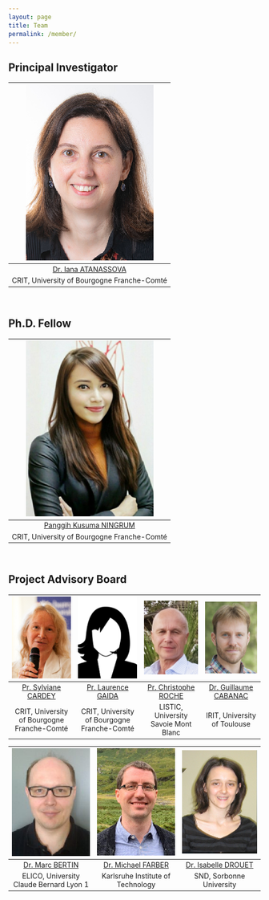 ```yaml
---
layout: page
title: Team
permalink: /member/
---
```


## Principal Investigator

| ![Iana](/images/Iana.png)     | 
| :------:        |   
| [Dr. Iana ATANASSOVA](http://tesniere.univ-fcomte.fr/iana/) | 
| CRIT, University of Bourgogne Franche-Comté |


<br />

## Ph.D. Fellow

| ![Panggih](/images/panggih.png) |
| :---:        |
| [Panggih Kusuma NINGRUM](https://ningrumdaud.github.io)   |
| CRIT, University of Bourgogne Franche-Comté|


<br />

## Project Advisory Board

| ![Sylviane](/images/Sylviane_CARDEY.png) | ![Laurence](/images/image.png) | ![Christophe](/images/Chris.png) | ![Guillaume](/images/Guillaume.png) |
| :---:        |    :---:   |          :---: |          :---: |
| [Pr. Sylviane CARDEY](https://www.iufrance.fr/les-membres-de-liuf/membre/1289-sylviane-cardey-greenfield.html) | [Pr. Laurence GAIDA](http://crit.univ-fcomte.fr/download/labo-lhple/document/membres-du-crit/cv-des-membres/fiche-laurence-dahan-gaida.pdf)   | [Pr. Christophe ROCHE](https://www.univ-smb.fr/listic/en/presentation_listic/membres/enseignants-chercheurs/christophe-roche/) | [Dr. Guillaume CABANAC](https://www.irit.fr/~Guillaume.Cabanac/) |
| CRIT, University of Bourgogne Franche-Comté | CRIT, University of Bourgogne Franche-Comté | LISTIC, University Savoie Mont Blanc| IRIT, University of Toulouse | 

| ![Marc](/images/Marc.png) | ![Michael](/images/Michael_Faerber.png)     | ![Isabelle](/images/Isabelle_drouet.png) | 
| :---:        |    :---:   |          :---: |
| [Dr. Marc BERTIN](https://elico-recherche.msh-lse.fr/membres/marc-bertin)   | [Dr. Michael FARBER](https://www.researchgate.net/profile/Michael_Faerber) | [Dr. Isabelle DROUET](https://lettres.sorbonne-universite.fr/sites/default/files/media/2020-04/drouet%20isabelle_sept19.pdf) |
| ELICO, University Claude Bernard Lyon 1 | Karlsruhe Institute of Technology| SND, Sorbonne University |
 
